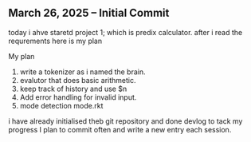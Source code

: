 ## March 26, 2025 – Initial Commit


today i ahve staretd project 1; which is predix calculator.
after i read the requrements here is my plan


My plan 
1. write a tokenizer as i named the brain.
2. evalutor that does basic arithmetic.
3. keep track of history and use $n
4. Add error handling for invalid input.
5. mode detection mode.rkt

i have already initialised theb git repository and done devlog to tack my progress
I plan to commit often and write a new entry each session.
